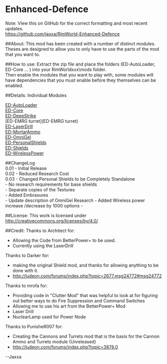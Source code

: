 Enhanced-Defence
======================
Note: View this on GitHub for the correct formatting and most recent updates.  
https://github.com/jaxxa/RimWorld-Enhanced-Defence

##About:
This mod has been created with a number of distinct modules. Theses are designed to allow you to only have to use the parts of the mod that you want to.

##How to use:
Extract the zip file and place the folders (ED-AutoLoader, ED-Core ... ) into your RimWorldxxx\mods folder.  
Then enable the modules that you want to play with, some modules will have dependencies that you must enable before they themselves can be enabled.


##Details:
Individual Modules

[ED-AutoLoader](ED-AutoLoader)  
[ED-Core](ED-Core)  
[ED-DeepStrike](ED-DeepStrike)  
[ED-EMRG turret](ED-EMRG turret)  
[ED-LaserDrill](ED-LaserDrill)  
[ED-MortarAmmo](ED-MortarAmmo)  
[ED-OmniGel](ED-OmniGel)  
[ED-PersonalShields](ED-PersonalShields)  
[ED-Shields](ED-Shields)  
[ED-WirelessPower](ED-WirelessPower)  

##ChangeLog  
0.01 - Initial Release  
0.02 - Reduced Research Cost  
0.03 - Changed Personal Shields to be Completely Standalone  
		- No research requirements for base shields  
		- Separate copies of the Textures  
	- Added Embrasures  
	- Update description of OmniGel Research
	- Added Wireless power increase /decrease by 1000 options
	- 

##License:
This work is licensed under http://creativecommons.org/licenses/by/4.0/

##Credit:
Thanks to Architect for:
* Allowing the Code from BetterPower+ to be used.
 * Currently using the LaserDrill

Thanks to Darker for:
* making the original Shield mod, and thanks for allowing anything to be done with it.
 * http://ludeon.com/forums/index.php?topic=2677.msg24772#msg24772

Thanks to mrofa for:
* Providing code in "Clutter Mod" that was helpful to look at for figuring out better ways to do Fire Suppression and Command Switches
* Allowing me to use his art from the BetterPower+ Mod
 * Laser Drill
 * NuclearLamp used for Power Node  

Thanks to PunisheR007 for:
* Creating the Cannons and Turrets mod that is the basis for the Cannon Ammo and Turrets module (Unreleased)
 * http://ludeon.com/forums/index.php?topic=3878.0

--Jaxxa